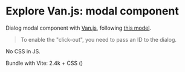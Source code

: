 # Explore Van.js: modal component

Dialog modal component with [Van.js](https://vanjs.org/), following [this model](https://github.com/FredericHeem/van-kit).

> To enable the "click-out", you need to pass an ID to the dialog.

No CSS in JS.

Bundle with Vite: 2.4k + CSS ()
